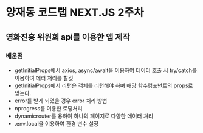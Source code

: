 # 양재동 코드랩 NEXT.JS 2주차

## 영화진흥 위원회 api를 이용한 앱 제작

### 배운점

- getInitialProps에서 axios, async/await을 이용하여 데이터 호출 시 try/catch를 이용하여 에러 처리를 할것
- getInitialProps에서 리턴은 객체를 리턴해야 하며 해당 함수컴포넌트의 props로 받는다.
- error를 받게 되었을 경우 error 처리 방법
- nprogress를 이용한 로딩처리
- dynamicrouter를 용하여 하나의 페이지로 다양한 데이터 처리
- .env.local을 이용하여 환경 변수 설정
